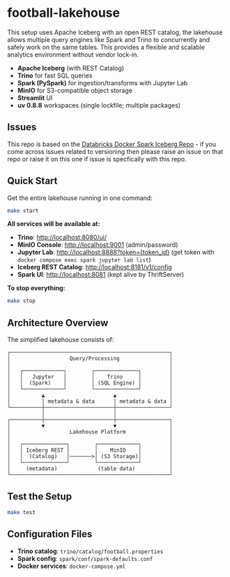 # football-lakehouse

This setup uses Apache Iceberg with an open REST catalog, the lakehouse allows multiple query engines like Spark and Trino to concurrently and safely work on the same tables. This provides a flexible and scalable analytics environment without vendor lock-in.

- **Apache Iceberg** (with REST Catalog)
- **Trino** for fast SQL queries
- **Spark (PySpark)** for ingestion/transforms with Jupyter Lab
- **MinIO** for S3-compatible object storage
- **Streamlit** UI
- **uv 0.8.8** workspaces (single lockfile; multiple packages)

## Issues

This repo is based on the [Databricks Docker Spark Iceberg Repo](https://github.com/databricks/docker-spark-iceberg/blob/main/docker-compose.yml) - if you come across issues related to versioning then please raise an issue on that repo or raise it on this one if issue is specfically with this repo.

## Quick Start

Get the entire lakehouse running in one command:

```bash
make start
```

**All services will be available at:**

- **Trino**: <http://localhost:8080/ui/>
- **MinIO Console**: <http://localhost:9001> (admin/password)
- **Jupyter Lab**: <http://localhost:8888?token={token_id}> (get token with `docker compose exec spark jupyter lab list`)
- **Iceberg REST Catalog**: <http://localhost:8181/v1/config>
- **Spark UI**: <http://localhost:8081> (kept alive by ThriftServer)

**To stop everything:**

```bash
make stop
```

## Architecture Overview

The simplified lakehouse consists of:

```text
┌───────────────────────────────────────────────────┐
│                   Query/Processing                │
│                                                   │
│   ┌─────────────┐        ┌──────────────┐         │
│   │   Jupyter   │        │    Trino     │         │
│   │  (Spark)    │        │ (SQL Engine) │         │
│   └─────────────┘        └──────────────┘         │
│          ▲                      ▲                 │
│          │ metadata & data      │ metadata & data │
└──────────┼──────────────────────┼─────────────────┘
           │                      │
┌──────────┼──────────────────────┼─────────────────┐
│          ▼                      ▼                 │
│                   Lakehouse Platform              │
│                                                   │
│   ┌──────────────┐        ┌─────────────┐         │
│   │ Iceberg REST │        │    MinIO    │         │
│   │  (Catalog)   │───────>│ (S3 Storage)│         │
│   └──────────────┘        └─────────────┘         │
│     (metadata)             (table data)           │
└───────────────────────────────────────────────────┘
```

## Test the Setup

```bash
make test
```

## Configuration Files

- **Trino catalog**: `trino/catalog/football.properties`
- **Spark config**: `spark/conf/spark-defaults.conf`
- **Docker services**: `docker-compose.yml`
